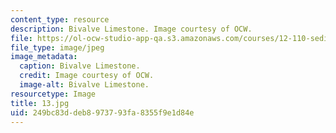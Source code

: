 ```yaml
---
content_type: resource
description: Bivalve Limestone. Image courtesy of OCW.
file: https://ol-ocw-studio-app-qa.s3.amazonaws.com/courses/12-110-sedimentary-geology-fall-2004/249bc83ddeb8973793fa8355f9e1d84e_13.jpg
file_type: image/jpeg
image_metadata:
  caption: Bivalve Limestone.
  credit: Image courtesy of OCW.
  image-alt: Bivalve Limestone.
resourcetype: Image
title: 13.jpg
uid: 249bc83d-deb8-9737-93fa-8355f9e1d84e
---
```

